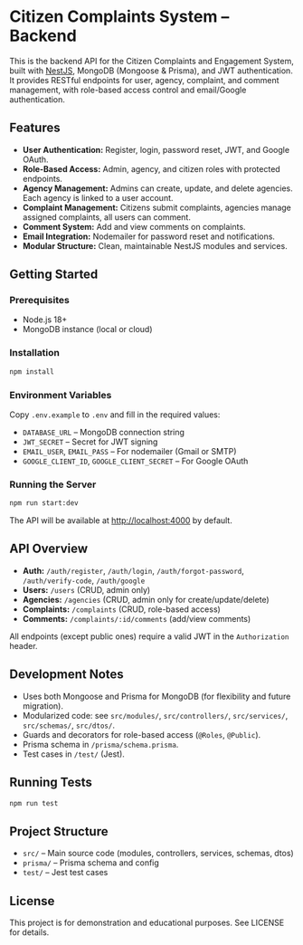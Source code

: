# Citizen Complaints System – Backend

This is the backend API for the Citizen Complaints and Engagement System, built with [NestJS](https://nestjs.com), MongoDB (Mongoose & Prisma), and JWT authentication. It provides RESTful endpoints for user, agency, complaint, and comment management, with role-based access control and email/Google authentication.

## Features

- **User Authentication:** Register, login, password reset, JWT, and Google OAuth.
- **Role-Based Access:** Admin, agency, and citizen roles with protected endpoints.
- **Agency Management:** Admins can create, update, and delete agencies. Each agency is linked to a user account.
- **Complaint Management:** Citizens submit complaints, agencies manage assigned complaints, all users can comment.
- **Comment System:** Add and view comments on complaints.
- **Email Integration:** Nodemailer for password reset and notifications.
- **Modular Structure:** Clean, maintainable NestJS modules and services.

## Getting Started

### Prerequisites

- Node.js 18+
- MongoDB instance (local or cloud)

### Installation

```bash
npm install
```

### Environment Variables

Copy `.env.example` to `.env` and fill in the required values:

- `DATABASE_URL` – MongoDB connection string
- `JWT_SECRET` – Secret for JWT signing
- `EMAIL_USER`, `EMAIL_PASS` – For nodemailer (Gmail or SMTP)
- `GOOGLE_CLIENT_ID`, `GOOGLE_CLIENT_SECRET` – For Google OAuth

### Running the Server

```bash
npm run start:dev
```

The API will be available at [http://localhost:4000](http://localhost:4000) by default.

## API Overview

- **Auth:** `/auth/register`, `/auth/login`, `/auth/forgot-password`, `/auth/verify-code`, `/auth/google`
- **Users:** `/users` (CRUD, admin only)
- **Agencies:** `/agencies` (CRUD, admin only for create/update/delete)
- **Complaints:** `/complaints` (CRUD, role-based access)
- **Comments:** `/complaints/:id/comments` (add/view comments)

All endpoints (except public ones) require a valid JWT in the `Authorization` header.

## Development Notes

- Uses both Mongoose and Prisma for MongoDB (for flexibility and future migration).
- Modularized code: see `src/modules/`, `src/controllers/`, `src/services/`, `src/schemas/`, `src/dtos/`.
- Guards and decorators for role-based access (`@Roles`, `@Public`).
- Prisma schema in `/prisma/schema.prisma`.
- Test cases in `/test/` (Jest).

## Running Tests

```powershell
npm run test
```

## Project Structure

- `src/` – Main source code (modules, controllers, services, schemas, dtos)
- `prisma/` – Prisma schema and config
- `test/` – Jest test cases

## License

This project is for demonstration and educational purposes. See LICENSE for details.

